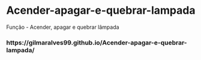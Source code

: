 # Acender-apagar-e-quebrar-lampada
Função - Acender, apagar e quebrar lâmpada
<h3>https://gilmaralves99.github.io/Acender-apagar-e-quebrar-lampada/</h3>
